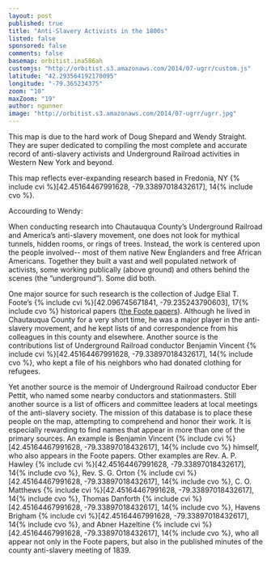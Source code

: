 ```yaml
---
layout: post
published: true
title: "Anti-Slavery Activists in the 1800s"
listed: false
sponsored: false
comments: false
basemap: orbitist.ina586ah
customjs: "http://orbitist.s3.amazonaws.com/2014/07-ugrr/custom.js"
latitude: "42.293564192170095"
longitude: "-79.365234375"
zoom: "10"
maxZoom: "19"
author: ngunner
image: "http://orbitist.s3.amazonaws.com/2014/07-ugrr/ugrr.jpg"
---
```


This map is due to the hard work of Doug Shepard and Wendy Straight. They are super dedicated to compiling the most complete and accurate record of anti-slavery activists and Underground Railroad activities in Western New York and beyond.

This map reflects ever-expanding research based in Fredonia, NY {% include cvi %}[42.45164467991628, -79.33897018432617], 14{% include cvo %}.

Accourding to Wendy:

When conducting research into Chautauqua County’s Underground Railroad and America’s anti-slavery movement, one does not look for mythical tunnels, hidden rooms, or rings of trees.  Instead, the work is centered upon the people involved-- most of them native New Englanders and free African Americans. Together they built a vast and well populated network of activists, some working publically (above ground) and others behind the scenes (the “underground”). Some did both.

One major source for such research is the collection of Judge Elial T. Foote’s {% include cvi %}[42.096745671841, -79.235243790603], 17{% include cvo %} historical papers ([the Foote papers](http://www.mcclurgmuseum.org/collection/archives/elial_t_foote_papers/elial_t_foote_papers.html)). Although he lived in Chautauqua County for a very short time, he was a major player in the anti-slavery movement, and he kept lists of and correspondence from his colleagues in this county and elsewhere. Another source is the contributions list of Underground Railroad conductor Benjamin Vincent {% include cvi %}[42.45164467991628, -79.33897018432617], 14{% include cvo %}, who kept a file of his neighbors who had donated clothing for refugees.

Yet another source is the memoir of Underground Railroad conductor Eber Pettit, who named some nearby conductors and stationmasters. Still another source is a list of officers and committee leaders at local meetings of the anti-slavery society. The mission of this database is to place these people on the map, attempting to comprehend and honor their work. It is especially rewarding to find names that appear in more than one of the primary sources. An example is Benjamin Vincent {% include cvi %}[42.45164467991628, -79.33897018432617], 14{% include cvo %} himself, who also appears in the Foote papers. Other examples are Rev. A. P. Hawley {% include cvi %}[42.45164467991628, -79.33897018432617], 14{% include cvo %}, Rev. S. G. Orton {% include cvi %}[42.45164467991628, -79.33897018432617], 14{% include cvo %}, C. O. Matthews {% include cvi %}[42.45164467991628, -79.33897018432617], 14{% include cvo %}, Thomas Danforth {% include cvi %}[42.45164467991628, -79.33897018432617], 14{% include cvo %}, Havens Brigham {% include cvi %}[42.45164467991628, -79.33897018432617], 14{% include cvo %}, and Abner Hazeltine {% include cvi %}[42.45164467991628, -79.33897018432617], 14{% include cvo %}, who all appear not only in the Foote papers, but also in the published minutes of the county anti-slavery meeting of 1839.